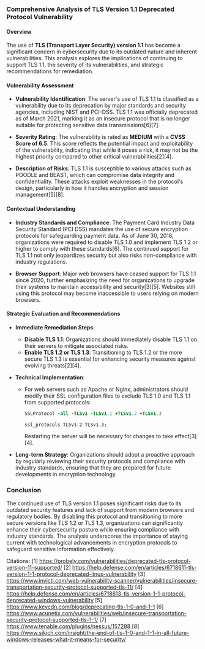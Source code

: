### Comprehensive Analysis of TLS Version 1.1 Deprecated Protocol Vulnerability

#### Overview

The use of **TLS (Transport Layer Security) version 1.1** has become a significant concern in cybersecurity due to its outdated nature and inherent vulnerabilities. This analysis explores the implications of continuing to support TLS 1.1, the severity of its vulnerabilities, and strategic recommendations for remediation.

#### Vulnerability Assessment

- **Vulnerability Identification**: The server's use of TLS 1.1 is classified as a vulnerability due to its deprecation by major standards and security agencies, including NIST and PCI-DSS. TLS 1.1 was officially deprecated as of March 2021, marking it as an insecure protocol that is no longer suitable for protecting sensitive data transmissions[6][7].

- **Severity Rating**: The vulnerability is rated as **MEDIUM** with a **CVSS Score of 6.5**. This score reflects the potential impact and exploitability of the vulnerability, indicating that while it poses a risk, it may not be the highest priority compared to other critical vulnerabilities[2][4].

- **Description of Risks**: TLS 1.1 is susceptible to various attacks such as POODLE and BEAST, which can compromise data integrity and confidentiality. These attacks exploit weaknesses in the protocol's design, particularly in how it handles encryption and session management[5][8].

#### Contextual Understanding

- **Industry Standards and Compliance**: The Payment Card Industry Data Security Standard (PCI DSS) mandates the use of secure encryption protocols for safeguarding payment data. As of June 30, 2018, organizations were required to disable TLS 1.0 and implement TLS 1.2 or higher to comply with these standards[6]. The continued support for TLS 1.1 not only jeopardizes security but also risks non-compliance with industry regulations.

- **Browser Support**: Major web browsers have ceased support for TLS 1.1 since 2020, further emphasizing the need for organizations to upgrade their systems to maintain accessibility and security[3][5]. Websites still using this protocol may become inaccessible to users relying on modern browsers.

#### Strategic Evaluation and Recommendations

- **Immediate Remediation Steps**:
  - **Disable TLS 1.1**: Organizations should immediately disable TLS 1.1 on their servers to mitigate associated risks.
  - **Enable TLS 1.2 or TLS 1.3**: Transitioning to TLS 1.2 or the more secure TLS 1.3 is essential for enhancing security measures against evolving threats[2][4].

- **Technical Implementation**:
  - For web servers such as Apache or Nginx, administrators should modify their SSL configuration files to exclude TLS 1.0 and TLS 1.1 from supported protocols:
    ```apache
    SSLProtocol -all -TLSv1 -TLSv1.1 +TLSv1.2 +TLSv1.3
    ```
    ```nginx
    ssl_protocols TLSv1.2 TLSv1.3;
    ```
    Restarting the server will be necessary for changes to take effect[3][4].

- **Long-term Strategy**: Organizations should adopt a proactive approach by regularly reviewing their security protocols and compliance with industry standards, ensuring that they are prepared for future developments in encryption technology.

### Conclusion

The continued use of TLS version 1.1 poses significant risks due to its outdated security features and lack of support from modern browsers and regulatory bodies. By disabling this protocol and transitioning to more secure versions like TLS 1.2 or TLS 1.3, organizations can significantly enhance their cybersecurity posture while ensuring compliance with industry standards. The analysis underscores the importance of staying current with technological advancements in encryption protocols to safeguard sensitive information effectively.

Citations:
[1] https://probely.com/vulnerabilities/deprecated-tls-protocol-version-11-supported/
[2] https://help.defense.com/en/articles/6718611-tls-version-1-1-protocol-deprecated-linux-vulnerability
[3] https://www.invicti.com/web-vulnerability-scanner/vulnerabilities/insecure-transportation-security-protocol-supported-tls-11/
[4] https://help.defense.com/en/articles/6718613-tls-version-1-1-protocol-deprecated-windows-vulnerability
[5] https://www.keycdn.com/blog/deprecating-tls-1-0-and-1-1
[6] https://www.acunetix.com/vulnerabilities/web/insecure-transportation-security-protocol-supported-tls-1-1/
[7] https://www.tenable.com/plugins/nessus/157288
[8] https://www.sikich.com/insight/the-end-of-tls-1-0-and-1-1-in-all-future-windows-releases-what-it-means-for-security/